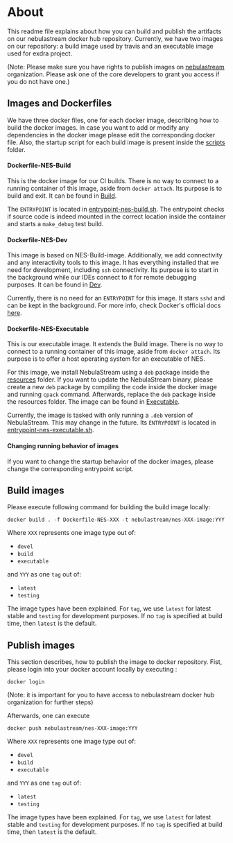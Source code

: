 # About

This readme file explains about how you can build and publish the artifacts on our nebulastream docker hub repository.
Currently, we have two images on our repository: a build image used by travis and an executable image used for exdra project.   

(Note: Please make sure you have rights to publish images on [nebulastream](https://hub.docker.com/u/nebulastream) organization. Please ask one of the core developers to grant you access if you do not have one.)

## Images and Dockerfiles
We have three docker files, one for each docker image, describing how 
to build the docker images. In case you want to add or modify any dependencies in the docker image please 
edit the corresponding docker file. Also, the startup script for each build image is present inside the [scripts](\scripts) 
folder. 

#### Dockerfile-NES-Build
This is the docker image for our CI builds. There is no way to connect to a running container of this image, 
aside from `docker attach`. Its purpose is to build and exit. It can be found in [Build](buildImage/Dockerfile-NES-Build).

The `ENTRYPOINT` is located in [entrypoint-nes-build.sh](\scripts\entrypoint-nes-build.sh). The entrypoint
checks if source code is indeed mounted in the correct location inside the
container and starts a `make_debug` test build.

#### Dockerfile-NES-Dev
This image is based on NES-Build-image. Additionally, we add connectivity and any interactivity tools to this image.
It has everything installed that we need for development, including `ssh` connectivity. Its purpose is to start
in the background while our IDEs connect to it for remote debugging purposes. It can be found in [Dev](devImage/Dockerfile-NES-Dev).

Currently, there is no need for an `ENTRYPOINT` for this image. 
It stars `sshd` and can be kept in the background. For more info, check
Docker's official docs [here](https://docs.docker.com/engine/examples/running_ssh_service/).

#### Dockerfile-NES-Executable
This is our executable image. It extends the Build image. There is no way to connect to a running container of this 
image, aside from `docker attach`. Its purpose is to offer a host operating system for an executable of NES.

For this image, we install NebulaStream using a `deb` package inside the [resources](\resources) folder.
If you want to update the NebulaStream binary, please create a new `deb` package by compiling the code inside the docker image and running `cpack` command.
Afterwards, replace the `deb` package inside the resources folder. The image can be found in [Executable](executableImage/Dockerfile-NES-Executable).

Currently, the image is tasked with only running a `.deb` version of NebulaStream. This may change
in the future. Its `ENTRYPOINT` is located in [entrypoint-nes-executable.sh](\scripts\entrypoint-nes-executable.sh).

#### Changing running behavior of images
If you want to change the startup behavior of the docker images, please change the corresponding entrypoint script.   

## Build images

Please execute following command for building the build image locally:

`docker build . -f Dockerfile-NES-XXX -t nebulastream/nes-XXX-image:YYY`

Where `XXX` represents one image type out of:
- `devel`
- `build`
- `executable`

and `YYY` as one `tag` out of:
- `latest`
- `testing`

The image types have been explained.
For `tag`, we use `latest` for latest stable and `testing` for 
development purposes. If no `tag` is specified at build time,
then `latest` is the default.


## Publish images

This section describes, how to publish the image to docker repository. Fist, please login into your docker account locally by executing :

`docker login`

(Note: it is important for you to have access to nebulastream docker hub organization for further steps)

Afterwards, one can execute

`docker push nebulastream/nes-XXX-image:YYY`

Where `XXX` represents one image type out of:
- `devel`
- `build`
- `executable`

and `YYY` as one `tag` out of:
- `latest`
- `testing`

The image types have been explained.
For `tag`, we use `latest` for latest stable and `testing` for 
development purposes. If no `tag` is specified at build time,
then `latest` is the default.